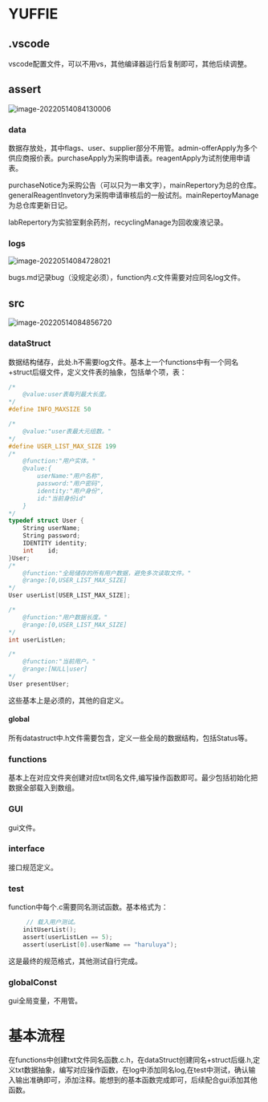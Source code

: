 # YUFFIE

## .vscode

vscode配置文件，可以不用vs，其他编译器运行后复制即可，其他后续调整。

## assert

![image-20220514084130006](C:\Users\24558\AppData\Roaming\Typora\typora-user-images\image-20220514084130006.png)



### data

数据存放处，其中flags、user、supplier部分不用管。admin-offerApply为多个供应商报价表。purchaseApply为采购申请表。reagentApply为试剂使用申请表。

purchaseNotice为采购公告（可以只为一串文字），mainRepertory为总的仓库。generalReagentInvetory为采购申请审核后的一般试剂。mainRepertoyManage为总仓库更新日记。

labRepertory为实验室剩余药剂，recyclingManage为回收废液记录。



### logs

![image-20220514084728021](C:\Users\24558\AppData\Roaming\Typora\typora-user-images\image-20220514084728021.png)

bugs.md记录bug（没规定必须），function内.c文件需要对应同名log文件。

## src

![image-20220514084856720](C:\Users\24558\AppData\Roaming\Typora\typora-user-images\image-20220514084856720.png)

### dataStruct

数据结构储存，此处.h不需要log文件。基本上一个functions中有一个同名+struct后缀文件，定义文件表的抽象，包括单个项，表：

```c
/*
    @value:user表每列最大长度。
*/
#define INFO_MAXSIZE 50

/*
    @value:"user表最大元组数。"
*/
#define USER_LIST_MAX_SIZE 199
/*
    @function:"用户实体。"
    @value:{
        userName:"用户名称",
        password:"用户密码",
        identity:"用户身份",
        id:"当前身份id"
    }
*/
typedef struct User {
    String userName;
    String password;
    IDENTITY identity;
    int    id;
}User;
/*
    @function:"全局储存的所有用户数据，避免多次读取文件。"
    @range:[0,USER_LIST_MAX_SIZE]
*/
User userList[USER_LIST_MAX_SIZE];

/*
    @function:"用户数据长度。"
    @range:[0,USER_LIST_MAX_SIZE]
*/
int userListLen;

/*
    @function:"当前用户。"
    @range:[NULL|user]
*/
User presentUser;
```

这些基本上是必须的，其他的自定义。

#### global

所有datastruct中.h文件需要包含，定义一些全局的数据结构，包括Status等。

### functions

基本上在对应文件夹创建对应txt同名文件,编写操作函数即可。最少包括初始化把数据全部载入到数组。

### GUI

gui文件。

### interface

接口规范定义。

### test

function中每个.c需要同名测试函数。基本格式为：

```c
	 // 载入用户测试。
    initUserList();
    assert(userListLen == 5);
    assert(userList[0].userName == "haruluya");
```

这是最终的规范格式，其他测试自行完成。

### globalConst

gui全局变量，不用管。





# 基本流程

在functions中创建txt文件同名函数.c.h，在dataStruct创建同名+struct后缀.h,定义txt数据抽象，编写对应操作函数，在log中添加同名log,在test中测试，确认输入输出准确即可，添加注释。能想到的基本函数完成即可，后续配合gui添加其他函数。



